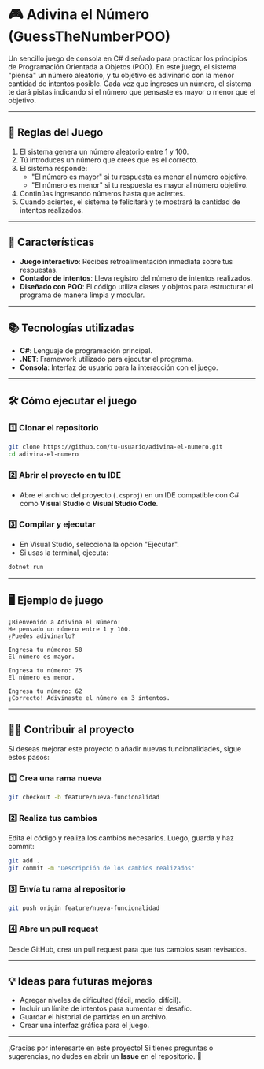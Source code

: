 # 🎮 Adivina el Número (GuessTheNumberPOO)

Un sencillo juego de consola en C# diseñado para practicar los principios de Programación Orientada a Objetos (POO). En este juego, el sistema "piensa" un número aleatorio, y tu objetivo es adivinarlo con la menor cantidad de intentos posible. Cada vez que ingreses un número, el sistema te dará pistas indicando si el número que pensaste es mayor o menor que el objetivo.

---

## 📝 Reglas del Juego

1. El sistema genera un número aleatorio entre 1 y 100.
2. Tú introduces un número que crees que es el correcto.
3. El sistema responde:
   - "El número es mayor" si tu respuesta es menor al número objetivo.
   - "El número es menor" si tu respuesta es mayor al número objetivo.
4. Continúas ingresando números hasta que aciertes.
5. Cuando aciertes, el sistema te felicitará y te mostrará la cantidad de intentos realizados.

---

## 🌟 Características

- **Juego interactivo**: Recibes retroalimentación inmediata sobre tus respuestas.
- **Contador de intentos**: Lleva registro del número de intentos realizados.
- **Diseñado con POO**: El código utiliza clases y objetos para estructurar el programa de manera limpia y modular.

---

## 📚 Tecnologías utilizadas

- **C#**: Lenguaje de programación principal.
- **.NET**: Framework utilizado para ejecutar el programa.
- **Consola**: Interfaz de usuario para la interacción con el juego.

---

## 🛠️ Cómo ejecutar el juego

### 1️⃣ Clonar el repositorio

```bash
git clone https://github.com/tu-usuario/adivina-el-numero.git
cd adivina-el-numero
```

### 2️⃣ Abrir el proyecto en tu IDE

- Abre el archivo del proyecto (`.csproj`) en un IDE compatible con C# como **Visual Studio** o **Visual Studio Code**.

### 3️⃣ Compilar y ejecutar

- En Visual Studio, selecciona la opción "Ejecutar".
- Si usas la terminal, ejecuta:

```bash
dotnet run
```

---

## 🖥️ Ejemplo de juego

```plaintext
¡Bienvenido a Adivina el Número!
He pensado un número entre 1 y 100.
¿Puedes adivinarlo?

Ingresa tu número: 50
El número es mayor.

Ingresa tu número: 75
El número es menor.

Ingresa tu número: 62
¡Correcto! Adivinaste el número en 3 intentos.
```

---

## 🧑‍💻 Contribuir al proyecto

Si deseas mejorar este proyecto o añadir nuevas funcionalidades, sigue estos pasos:

### 1️⃣ Crea una rama nueva

```bash
git checkout -b feature/nueva-funcionalidad
```

### 2️⃣ Realiza tus cambios

Edita el código y realiza los cambios necesarios. Luego, guarda y haz commit:

```bash
git add .
git commit -m "Descripción de los cambios realizados"
```

### 3️⃣ Envía tu rama al repositorio

```bash
git push origin feature/nueva-funcionalidad
```

### 4️⃣ Abre un pull request

Desde GitHub, crea un pull request para que tus cambios sean revisados.

---

## 💡 Ideas para futuras mejoras

- Agregar niveles de dificultad (fácil, medio, difícil).
- Incluir un límite de intentos para aumentar el desafío.
- Guardar el historial de partidas en un archivo.
- Crear una interfaz gráfica para el juego.

---

¡Gracias por interesarte en este proyecto! Si tienes preguntas o sugerencias, no dudes en abrir un **Issue** en el repositorio. 🎉
